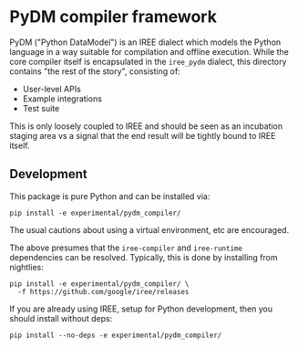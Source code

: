 # PyDM compiler framework

PyDM ("Python DataModel") is an IREE dialect which models the Python
language in a way suitable for compilation and offline execution. While the
core compiler itself is encapsulated in the `iree_pydm` dialect, this
directory contains "the rest of the story", consisting of:

* User-level APIs
* Example integrations
* Test suite

This is only loosely coupled to IREE and should be seen as an incubation
staging area vs a signal that the end result will be tightly bound to IREE
itself.

## Development

This package is pure Python and can be installed via:

```
pip install -e experimental/pydm_compiler/
```

The usual cautions about using a virtual environment, etc are encouraged.

The above presumes that the `iree-compiler` and `iree-runtime` dependencies
can be resolved. Typically, this is done by installing from nightlies:

```
pip install -e experimental/pydm_compiler/ \
  -f https://github.com/google/iree/releases
```

If you are already using IREE, setup for Python development, then you should
install without deps:

```
pip install --no-deps -e experimental/pydm_compiler/
```
